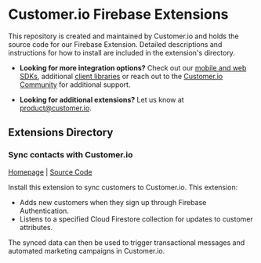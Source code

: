 # Customer.io Firebase Extensions
This repository is created and maintained by Customer.io and holds the source code for our Firebase Extension.  Detailed descriptions and instructions for how to install are included in the extension's directory.  

- **Looking for more integration options?**  Check out our [mobile and web SDKs](https://customer.io/docs/sdk/), additional [client libraries](https://github.com/customerio/) or reach out to the [Customer.io Community](https://community.customer.io/) for additional support.

- **Looking for additional extensions?** Let us know at product@customer.io.

## Extensions Directory

### Sync contacts with Customer.io
[Homepage](https://extensions.dev/extensions/customerio/sync-customerio) | [Source Code](https://github.com/customerio/customerio-firebase-extensions/tree/main/sync-customerio)

Install this extension to sync customers to Customer.io. This extension:

- Adds new customers when they sign up through Firebase Authentication.
- Listens to a specified Cloud Firestore collection for updates to customer attributes.

The synced data can then be used to trigger transactional messages and automated marketing campaigns in Customer.io.

